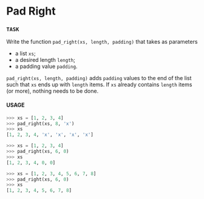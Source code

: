 # Pad Right

### `TASK`

Write the function `pad_right(xs, length, padding)` that takes as parameters

- a list `xs`;
- a desired length `length`;
- a padding value `padding`.

`pad_right(xs, length, padding)` adds `padding` values to the end of the list such that `xs` ends up with `length` items.
If `xs` already contains `length` items (or more), nothing needs to be done.

#### USAGE

```python
>>> xs = [1, 2, 3, 4]
>>> pad_right(xs, 8, 'x')
>>> xs
[1, 2, 3, 4, 'x', 'x', 'x', 'x']

>>> xs = [1, 2, 3, 4]
>>> pad_right(xs, 6, 0)
>>> xs
[1, 2, 3, 4, 0, 0]

>>> xs = [1, 2, 3, 4, 5, 6, 7, 8]
>>> pad_right(xs, 6, 0)
>>> xs
[1, 2, 3, 4, 5, 6, 7, 8]
```
